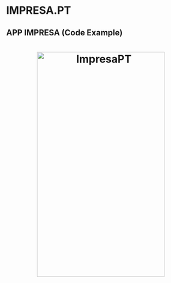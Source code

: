 # IMPRESA.PT

## APP IMPRESA (Code Example)
<h1 align="center">
  <img alt="ImpresaPT" title="ImpresaPT" src="https://github.com/wanderhungerbuhler/impresa/blob/master/src/assets/impresaPT.gif" width="340px" height="600px" />
</h1>
